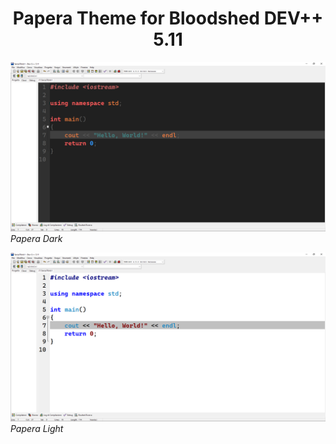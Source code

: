 <h1 align="center">Papera Theme for Bloodshed DEV++ 5.11</h1>

![Papera Dark](./paperadark.png)
*Papera Dark*

![Papera Light](./paperalight.png)
*Papera Light*
